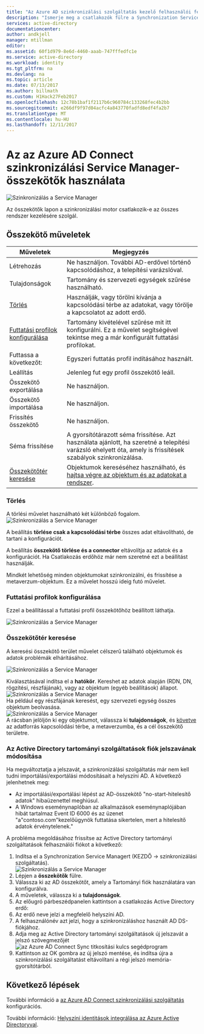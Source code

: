 ```yaml
---
title: "Az Azure AD szinkronizálási szolgáltatás kezelő felhasználói felületének összekötők |} Microsoft Docs"
description: "Ismerje meg a csatlakozók fülre a Synchronization Service Managert, az Azure AD Connect."
services: active-directory
documentationcenter: 
author: andkjell
manager: mtillman
editor: 
ms.assetid: 60f1d979-8e6d-4460-aaab-747fffedfc1e
ms.service: active-directory
ms.workload: identity
ms.tgt_pltfrm: na
ms.devlang: na
ms.topic: article
ms.date: 07/13/2017
ms.author: billmath
ms.custom: H1Hack27Feb2017
ms.openlocfilehash: 12c78b1baf1f2117b6c960784c133268fec4b2bb
ms.sourcegitcommit: e266df9f97d04acfc4a843770fadfd8edf4fa2b7
ms.translationtype: MT
ms.contentlocale: hu-HU
ms.lasthandoff: 12/11/2017
---
```

# <a name="using-connectors-with-the-azure-ad-connect-sync-service-manager"></a>Az az Azure AD Connect szinkronizálási Service Manager-összekötők használata

![Szinkronizálás a Service Manager](./media/active-directory-aadconnectsync-service-manager-ui/connectors.png)

Az összekötők lapon a szinkronizálási motor csatlakozik-e az összes rendszer kezelésére szolgál.

## <a name="connector-actions"></a>Összekötő műveletek
| Műveletek | Megjegyzés |
| --- | --- |
| Létrehozás |Ne használjon. További AD-erdővel történő kapcsolódáshoz, a telepítési varázslóval. |
| Tulajdonságok |Tartomány és szervezeti egységek szűrése használható. |
| [Törlés](#delete) |Használják, vagy törölni kívánja a kapcsolódási térbe az adatokat, vagy törölje a kapcsolatot az adott erdő. |
| [Futtatási profilok konfigurálása](#configure-run-profiles) |Tartomány kivételével szűrése mit itt konfigurálni. Ez a művelet segítségével tekintse meg a már konfigurált futtatási profilokat. |
| Futtassa a következőt: |Egyszeri futtatás profil indításához használt. |
| Leállítás |Jelenleg fut egy profil összekötő leáll. |
| Összekötő exportálása |Ne használjon. |
| Összekötő importálása |Ne használjon. |
| Frissítés összekötő |Ne használjon. |
| Séma frissítése |A gyorsítótárazott séma frissítése. Azt használata ajánlott, ha szeretné a telepítési varázsló ehelyett óta, amely is frissítések szabályok szinkronizálása. |
| [Összekötőtér keresése](#search-connector-space) |Objektumok kereséséhez használható, és [hajtsa végre az objektum és az adatokat a rendszer](#follow-an-object-and-its-data-through-the-system). |

### <a name="delete"></a>Törlés
A törlési művelet használható két különböző fogalom.  
![Szinkronizálás a Service Manager](./media/active-directory-aadconnectsync-service-manager-ui/connectordelete.png)

A beállítás **törlése csak a kapcsolódási térbe** összes adat eltávolítható, de tartani a konfigurációt.

A beállítás **összekötő törlése és a connector** eltávolítja az adatok és a konfigurációt. Ha Csatlakozás erdőhöz már nem szeretné ezt a beállítást használják.

Mindkét lehetőség minden objektumokat szinkronizálni, és frissítése a metaverzum-objektum. Ez a művelet hosszú ideig futó művelet.

### <a name="configure-run-profiles"></a>Futtatási profilok konfigurálása
Ezzel a beállítással a futtatási profil összekötőhöz beállított láthatja.

![Szinkronizálás a Service Manager](./media/active-directory-aadconnectsync-service-manager-ui/configurerunprofiles.png)

### <a name="search-connector-space"></a>Összekötőtér keresése
A keresési összekötő terület művelet célszerű található objektumok és adatok problémák elhárításához.

![Szinkronizálás a Service Manager](./media/active-directory-aadconnectsync-service-manager-ui/cssearch.png)

Kiválasztásával indítsa el a **hatókör**. Kereshet az adatok alapján (RDN, DN, rögzítési, részfájának), vagy az objektum (egyéb beállítások) állapot.  
![Szinkronizálás a Service Manager](./media/active-directory-aadconnectsync-service-manager-ui/cssearchscope.png)  
Ha például egy részfájának keresést, egy szervezeti egység összes objektum beolvasása.  
![Szinkronizálás a Service Manager](./media/active-directory-aadconnectsync-service-manager-ui/cssearchsubtree.png)  
A rácsban jelöljön ki egy objektumot, válassza ki **tulajdonságok**, és [követve](active-directory-aadconnectsync-troubleshoot-object-not-syncing.md) az adatforrás kapcsolódási térbe, a metaverzumba, és a cél összekötő területre.

### <a name="changing-the-ad-ds-account-password"></a>Az Active Directory tartományi szolgáltatások fiók jelszavának módosítása
Ha megváltoztatja a jelszavát, a szinkronizálási szolgáltatás már nem kell tudni importálási/exportálási módosításait a helyszíni AD.   A következő jelenhetnek meg:

- Az importálási/exportálási lépést az AD-összekötő "no-start-hitelesítő adatok" hibaüzenettel meghiúsul.
- A Windows eseménynaplóban az alkalmazások eseménynaplójában hibát tartalmaz Event ID 6000 és az üzenet "a"contoso.com"kezelőügynök futtatása sikertelen, mert a hitelesítő adatok érvénytelenek."

A probléma megoldásához frissítse az Active Directory tartományi szolgáltatások felhasználói fiókot a következő:


1. Indítsa el a Synchronization Service Managert (KEZDŐ → szinkronizálási szolgáltatás).
</br>![Szinkronizálás a Service Manager](./media/active-directory-aadconnectsync-service-manager-ui/startmenu.png)
2. Lépjen a **összekötők** fülre.
3. Válassza ki az AD összekötőt, amely a Tartományi fiók használatára van konfigurálva.
4. A műveletek, válassza ki a **tulajdonságok**.
5. Az előugró párbeszédpanelen kattintson a csatlakozás Active Directory erdő:
6. Az erdő neve jelzi a megfelelő helyszíni AD.
7. A felhasználónév azt jelzi, hogy a szinkronizáláshoz használt AD DS-fiókjához.
8. Adja meg az Active Directory tartományi szolgáltatások új jelszavát a jelszó szövegmezőjét ![az Azure AD Connect Sync titkosítási kulcs segédprogram](media/active-directory-aadconnectsync-encryption-key/key6.png)
9. Kattintson az OK gombra az új jelszó mentése, és indítsa újra a szinkronizálási szolgáltatást eltávolítani a régi jelszó memória-gyorsítótárból.



## <a name="next-steps"></a>Következő lépések
További információ a [az Azure AD Connect szinkronizálási szolgáltatás](active-directory-aadconnectsync-whatis.md) konfigurációs.

További információ: [Helyszíni identitások integrálása az Azure Active Directoryval](active-directory-aadconnect.md).
